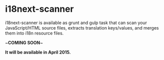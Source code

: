 # i18next-scanner
i18next-scanner is available as grunt and gulp task that can scan your JavaScript/HTML source files, extracts translation keys/values, and merges them into i18n resource files.

~**COMING SOON**~

<strong>It will be available in April 2015.</strong>
